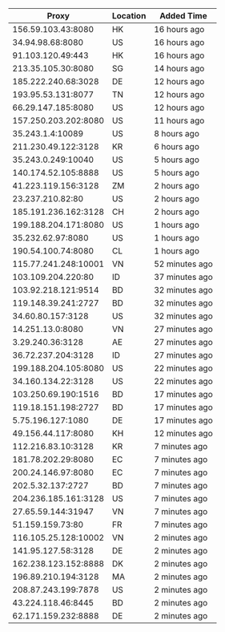 | Proxy | Location | Added Time |
|---------|----------|------------|
| 156.59.103.43:8080 | HK | 16 hours ago |
| 34.94.98.68:8080 | US | 16 hours ago |
| 91.103.120.49:443 | HK | 16 hours ago |
| 213.35.105.30:8080 | SG | 14 hours ago |
| 185.222.240.68:3028 | DE | 12 hours ago |
| 193.95.53.131:8077 | TN | 12 hours ago |
| 66.29.147.185:8080 | US | 12 hours ago |
| 157.250.203.202:8080 | US | 11 hours ago |
| 35.243.1.4:10089 | US | 8 hours ago |
| 211.230.49.122:3128 | KR | 6 hours ago |
| 35.243.0.249:10040 | US | 5 hours ago |
| 140.174.52.105:8888 | US | 5 hours ago |
| 41.223.119.156:3128 | ZM | 2 hours ago |
| 23.237.210.82:80 | US | 2 hours ago |
| 185.191.236.162:3128 | CH | 2 hours ago |
| 199.188.204.171:8080 | US | 1 hours ago |
| 35.232.62.97:8080 | US | 1 hours ago |
| 190.54.100.74:8080 | CL | 1 hours ago |
| 115.77.241.248:10001 | VN | 52 minutes ago |
| 103.109.204.220:80 | ID | 37 minutes ago |
| 103.92.218.121:9514 | BD | 32 minutes ago |
| 119.148.39.241:2727 | BD | 32 minutes ago |
| 34.60.80.157:3128 | US | 32 minutes ago |
| 14.251.13.0:8080 | VN | 27 minutes ago |
| 3.29.240.36:3128 | AE | 27 minutes ago |
| 36.72.237.204:3128 | ID | 27 minutes ago |
| 199.188.204.105:8080 | US | 22 minutes ago |
| 34.160.134.22:3128 | US | 22 minutes ago |
| 103.250.69.190:1516 | BD | 17 minutes ago |
| 119.18.151.198:2727 | BD | 17 minutes ago |
| 5.75.196.127:1080 | DE | 17 minutes ago |
| 49.156.44.117:8080 | KH | 12 minutes ago |
| 112.216.83.10:3128 | KR | 7 minutes ago |
| 181.78.202.29:8080 | EC | 7 minutes ago |
| 200.24.146.97:8080 | EC | 7 minutes ago |
| 202.5.32.137:2727 | BD | 7 minutes ago |
| 204.236.185.161:3128 | US | 7 minutes ago |
| 27.65.59.144:31947 | VN | 7 minutes ago |
| 51.159.159.73:80 | FR | 7 minutes ago |
| 116.105.25.128:10002 | VN | 2 minutes ago |
| 141.95.127.58:3128 | DE | 2 minutes ago |
| 162.238.123.152:8888 | DK | 2 minutes ago |
| 196.89.210.194:3128 | MA | 2 minutes ago |
| 208.87.243.199:7878 | US | 2 minutes ago |
| 43.224.118.46:8445 | BD | 2 minutes ago |
| 62.171.159.232:8888 | DE | 2 minutes ago |
